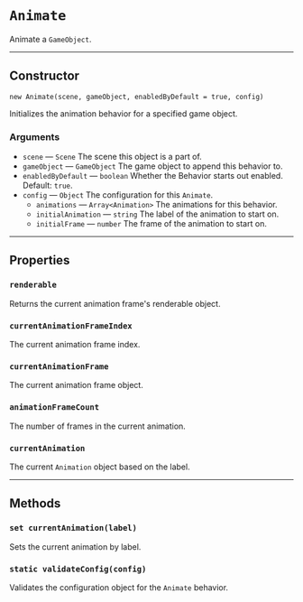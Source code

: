 # `Animate`

Animate a `GameObject`.

---

## Constructor

`new Animate(scene, gameObject, enabledByDefault = true, config)`

Initializes the animation behavior for a specified game object.

### Arguments

-   `scene` &mdash; `Scene` The scene this object is a part of.
-   `gameObject` &mdash; `GameObject` The game object to append this behavior to.
-   `enabledByDefault` &mdash; `boolean` Whether the Behavior starts out enabled. Default: `true`.
-   `config` &mdash; `Object` The configuration for this `Animate`.
    -   `animations` &mdash; `Array<Animation>` The animations for this behavior.
    -   `initialAnimation` &mdash; `string` The label of the animation to start on.
    -   `initialFrame` &mdash; `number` The frame of the animation to start on.

---

## Properties

### `renderable`

Returns the current animation frame's renderable object.

### `currentAnimationFrameIndex`

The current animation frame index.

### `currentAnimationFrame`

The current animation frame object.

### `animationFrameCount`

The number of frames in the current animation.

### `currentAnimation`

The current `Animation` object based on the label.

---

## Methods

### `set currentAnimation(label)`

Sets the current animation by label.

### `static validateConfig(config)`

Validates the configuration object for the `Animate` behavior.
